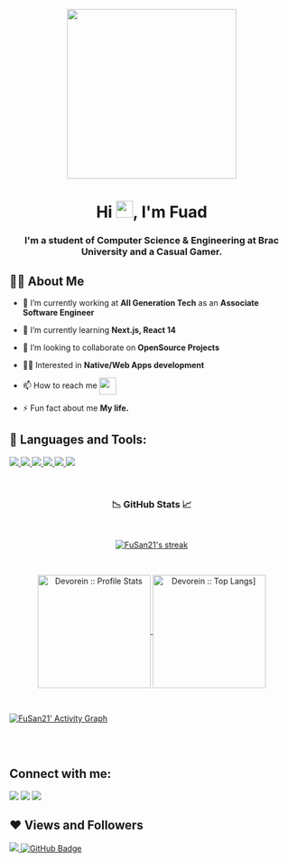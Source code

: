 <p align="center"><a href="#"><img width="300" height="auto" src="https://i.imgur.com/bVQTPb4.png" height="175px"/></a></p>

<h1 align="center">Hi <img src="https://raw.githubusercontent.com/MartinHeinz/MartinHeinz/master/wave.gif" width="30px">, I'm Fuad</h1>
<h3 align="center">I'm a student of Computer Science & Engineering at Brac University and a Casual Gamer.</h3>

## 🙋‍♂️ About Me

- 🔭 I’m currently working at **All Generation Tech** as an **Associate Software Engineer**

- 🌱 I’m currently learning **Next.js, React 14**

- 👯 I’m looking to collaborate on **OpenSource Projects**

- 🧑‍💻 Interested in **Native/Web Apps development**

- 📫 How to reach me <picture><img align="center" height="30" src="https://github.com/user-attachments/assets/acc05d46-dcd0-4905-878a-c15c0632a8f2"></picture>

- ⚡ Fun fact about me **My life.**

## 🚀 Languages and Tools:

<p align="left"> 
    <a href="https://www.python.org" target="_blank"> <img src="https://img.icons8.com/color/48/000000/python.png"/> </a>
    <a href="https://www.cplusplus.com" target="_blank"> <img src="https://img.icons8.com/color/48/000000/c-plus-plus-logo.png"/> </a>
    <a href="https://www.java.com" target="_blank"> <img src="https://img.icons8.com/color/48/000000/java-coffee-cup-logo.png"/> </a>
    <a href="https://www.php.net" target="_blank"> <img src="https://img.icons8.com/color/48/000000/php.png"/> </a>
    <a href="https://www.mysql.com" target="_blank"> <img src="https://img.icons8.com/color/48/000000/mysql.png"/> </a> 
    <a href="https://git-scm.com" target="_blank"> <img src="https://img.icons8.com/color/48/000000/git.png"/> </a>
</p>

<br/>

<h3 align="center">📉 GitHub Stats 📈</h3>

<br />

<p align="center">
    <a href="https://github.com/FuSan21">
        <img title="🔥 FuSan21's streak" alt="FuSan21's streak" src="https://github-readme-streak-stats.herokuapp.com?user=FuSan21&theme=gruvbox&hide_border=true"/>
    </a>
</p>

<br/>
<p align="center">
    <a href="https://github.com/anuraghazra/github-readme-stats">
      <img alt="Devorein :: Profile Stats" height=200 align="center" src="https://github-readme-stats.vercel.app/api?username=FuSan21&theme=gruvbox&show_icons=true&card_width=320" />
    </a>
    <a href="https://github.com/anuraghazra/convoychat">
      <img alt="Devorein :: Top Langs]" height=200 align="center" src="https://github-readme-stats.vercel.app/api/top-langs?username=FuSan21&layout=compact&theme=gruvbox&langs_count=8&card_width=320" />
    </a>
</p>
<br>

[![FuSan21' Activity Graph](https://github-readme-activity-graph.vercel.app/graph?username=FuSan21&custom_title=FuSan21's%20Contribution%20Graph&theme=gruvbox&bg_color=282828&hide_border=true&line=d1a01f&point=c58545)](https://github.com/FuSan21/FuSan21)

<br/>

<br/>

## Connect with me:

<p align="left">

<a href = "https://www.facebook.com/fuad.hasan21"><img src="https://img.icons8.com/fluent/48/000000/facebook.png"/></a>
<a href = "https://twitter.com/FuSan2102"><img src="https://img.icons8.com/fluent/48/000000/twitter.png"/></a>
<a href = "https://www.linkedin.com/in/fusan"><img src="https://img.icons8.com/fluent/48/000000/linkedin.png"/></a>

</p>

## ❤ Views and Followers

<a href="https://github.com/Meghna-DAS/github-profile-views-counter">
    <img src="https://komarev.com/ghpvc/?username=FuSan21">
</a>
<a href="https://github.com/FuSan21?tab=followers"><img src="https://img.shields.io/github/followers/FuSan21?label=Followers&style=social" alt="GitHub Badge"></a>

<!-- [![React Badge](https://img.shields.io/badge/-React-61DBFB?style=for-the-badge&labelColor=black&logo=react&logoColor=61DBFB)](#)  [![Javascript Badge](https://img.shields.io/badge/-Javascript-F0DB4F?style=for-the-badge&labelColor=black&logo=javascript&logoColor=F0DB4F)](#) [![Typescript Badge](https://img.shields.io/badge/-Typescript-007acc?style=for-the-badge&labelColor=black&logo=typescript&logoColor=007acc)](#) [![Nodejs Badge](https://img.shields.io/badge/-Nodejs-3C873A?style=for-the-badge&labelColor=black&logo=node.js&logoColor=3C873A)](#) [![GraphQL Badge](https://img.shields.io/badge/-GraphQl-e535ab?style=for-the-badge&labelColor=black&logo=node.js&logoColor=e535ab)](#) -->
